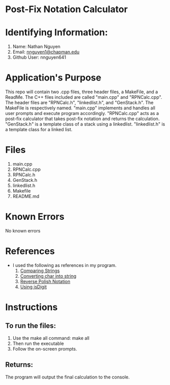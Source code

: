 # Post-Fix Notation Calculator
# Identifying Information:
1. Name: Nathan Nguyen
2. Email: nnguyen1@chapman.edu
3. Github User: nnguyen641


# Application's Purpose

This repo will contain two .cpp files, three header files, a MakeFile, and a ReadMe. The C++ files included are called "main.cpp" and "RPNCalc.cpp". The header files are "RPNCalc.h", "linkedlist.h", and "GenStack.h". The MakeFile is respectively named. "main.cpp" implements and handles all user prompts and execute program accordingly. "RPNCalc.cpp" acts as a post-fix calculator that takes post-fix notation and returns the calculation. "GenStack.h" is a template class of a stack using a linkedlist. "linkedlist.h" is a template class for a linked list. 

# Files
1. main.cpp
4. RPNCalc.cpp
5. RPNCalc.h
8. GenStack.h
9. linkedlist.h
10. Makefile
11. README.md

# Known Errors
No known errors

# References

* I used the following as references in my program.
  1. [Comparing Strings](https://www.cplusplus.com/reference/string/string/compare/)
  2. [Converting char into string](https://www.techiedelight.com/convert-char-to-string-cpp)
  3. [Reverse Polish Notation](https://en.wikipedia.org/wiki/Reverse_Polish_notation)
  4. [Using isDigit](https://www.cplusplus.com/reference/cctype/isdigit/)

# Instructions
## To run the files:
1. Use the make all command:
make all
2. Then run the executable
3. Follow the on-screen prompts.
## Returns:
The program will output the final calculation to the console. 
